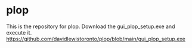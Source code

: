 # plop
This is the repository for plop.
Download the gui_plop_setup.exe and execute it.
https://github.com/davidlewistoronto/plop/blob/main/gui_plop_setup.exe

